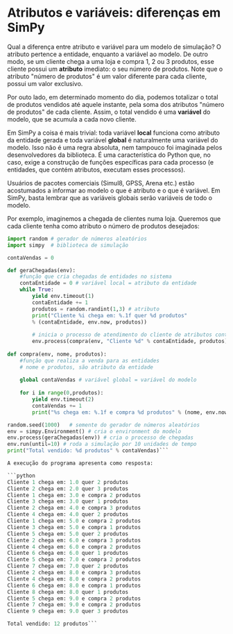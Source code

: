 # Atributos e variáveis: diferenças em SimPy

Qual a diferença entre atributo e variável para um modelo de simulação? O atributo pertence a entidade, enquanto a variável ao modelo. De outro modo, se um cliente chega a uma loja e compra 1, 2 ou 3 produtos, esse cliente possui um **atributo** imediato: o seu número de produtos. Note que o atributo "número de produtos" é um valor diferente para cada cliente, possui um valor exclusivo.

Por outo lado, em determinado momento do dia, podemos totalizar o total de produtos vendidos até aquele instante, pela soma dos atributos "número de produtos" de cada cliente. Assim, o total vendido é uma **variável** do modelo, que se acumula a cada novo cliente.

Em SimPy a coisa é mais trivial: toda variável **local** funciona como atributo da entidade gerada e toda variável **global** é naturalmente uma variável do modelo. Isso não é uma regra absoluta, nem tampouco foi imaginada pelos desenvolvedores da biblioteca. É uma característica do Python que, no caso, exige a construção de funções específicas para cada processo (e entidades, que contém atributos, executam esses processos). 

Usuários de pacotes comerciais (Simul8, GPSS, Arena etc.) estão acostumados a informar ao modelo o que é atributo e o que é variável. Em SimPy, basta lembrar que as variáveis globais serão variáveis de todo o modelo.

Por exemplo, imaginemos a chegada de clientes numa loja. Queremos que cada cliente tenha como atributo o número de produtos desejados:

```python
import random # gerador de números aleatórios
import simpy  # biblioteca de simulação

contaVendas = 0

def geraChegadas(env):
    #função que cria chegadas de entidades no sistema
    contaEntidade = 0 # variável local = atributo da entidade
    while True:
        yield env.timeout(1)
        contaEntidade += 1
        produtos = random.randint(1,3) # atributo
        print("Cliente %i chega em: %.1f quer %d produtos" 
        % (contaEntidade, env.now, produtos))
        
        # inicia o processo de atendimento do cliente de atributos contaEntidade e produtos
        env.process(compra(env, "Cliente %d" % contaEntidade, produtos))
        
def compra(env, nome, produtos):
    #função que realiza a venda para as entidades
    # nome e produtos, são atributo da entidade
    
    global contaVendas # variável global = variável do modelo
   
    for i in range(0,produtos):
        yield env.timeout(2)
        contaVendas += 1
        print("%s chega em: %.1f e compra %d produtos" % (nome, env.now, produtos))

random.seed(1000)   # semente do gerador de números aleatórios
env = simpy.Environment() # cria o environment do modelo
env.process(geraChegadas(env)) # cria o processo de chegadas
env.run(until=10) # roda a simulação por 10 unidades de tempo
print("Total vendido: %d produtos" % contaVendas)```

A execução do programa apresenta como resposta:

```python
Cliente 1 chega em: 1.0 quer 2 produtos
Cliente 2 chega em: 2.0 quer 3 produtos
Cliente 1 chega em: 3.0 e compra 2 produtos
Cliente 3 chega em: 3.0 quer 1 produtos
Cliente 2 chega em: 4.0 e compra 3 produtos
Cliente 4 chega em: 4.0 quer 2 produtos
Cliente 1 chega em: 5.0 e compra 2 produtos
Cliente 3 chega em: 5.0 e compra 1 produtos
Cliente 5 chega em: 5.0 quer 2 produtos
Cliente 2 chega em: 6.0 e compra 3 produtos
Cliente 4 chega em: 6.0 e compra 2 produtos
Cliente 6 chega em: 6.0 quer 1 produtos
Cliente 5 chega em: 7.0 e compra 2 produtos
Cliente 7 chega em: 7.0 quer 2 produtos
Cliente 2 chega em: 8.0 e compra 3 produtos
Cliente 4 chega em: 8.0 e compra 2 produtos
Cliente 6 chega em: 8.0 e compra 1 produtos
Cliente 8 chega em: 8.0 quer 1 produtos
Cliente 5 chega em: 9.0 e compra 2 produtos
Cliente 7 chega em: 9.0 e compra 2 produtos
Cliente 9 chega em: 9.0 quer 3 produtos

Total vendido: 12 produtos```